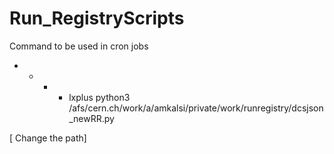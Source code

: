 # Run_RegistryScripts

Command to be used in cron jobs


* * * * lxplus python3 /afs/cern.ch/work/a/amkalsi/private/work/runregistry/dcsjson_newRR.py


[ Change the path]
